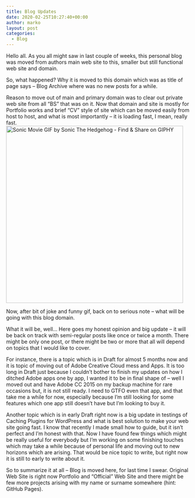 ```yaml
---
title: Blog Updates
date: 2020-02-25T10:27:40+00:00
author: marko
layout: post
categories:
  - Blog
---
```

Hello all. As you all might saw in last couple of weeks, this personal blog was moved from authors main web site to this, smaller but still functional web site and domain.

So, what happened? Why it is moved to this domain which was as title of page says &#8211; Blog Archive where was no new posts for a while.

Reason to move out of main and primary domain was to clear out private web site from all &#8220;BS&#8221; that was on it. Now that domain and site is mostly for Portfolio works and brief &#8220;CV&#8221; style of site which can be moved easily from host to host, and what is most importantly &#8211; it is loading fast, I mean, really fast.
<img src="https://media.giphy.com/media/WqRk3K1jpyadXWGmHm/giphy.gif" alt="Sonic Movie GIF by Sonic The Hedgehog - Find & Share on GIPHY" width="480" height="480" />

Now, after bit of joke and funny gif, back on to serious note &#8211; what will be going with this blog domain.

What it will be, well&#8230; Here goes my honest opinion and big update &#8211; it will be back on track with semi-regular posts like once or twice a month. There might be only one post, or there might be two or more that all will depend on topics that I would like to cover.

For instance, there is a topic which is in Draft for almost 5 months now and it is topic of moving out of Adobe Creative Cloud mess and Apps. It is too long in Draft just because I couldn&#8217;t bother to finish my updates on how I ditched Adobe apps one by app, I wanted it to be in final shape of &#8211; well I moved out and have Adobe CC 2015 on my backup machine for rare occasions but, it is not still ready. I need to GTFO even that app, and that take me a while for now, especially because I&#8217;m still looking for some features which one app still doesn&#8217;t have but I&#8217;m looking to buy it.

Another topic which is in early Draft right now is a big update in testings of Caching Plugins for WordPress and what is best solution to make your web site going fast. I know that recently I made small how to guide, but it isn&#8217;t perfect and I&#8217;m honest with that. Now I have found few things which might be really useful for everybody but I&#8217;m working on some finishing touches which may take a while because of personal life and moving out to new horizons which are arising. That would be nice topic to write, but right now it is still to early to write about it.

So to summarize it at all &#8211; Blog is moved here, for last time I swear. Original Web Site is right now Portfolio and &#8220;Official&#8221; Web Site and there might be few more projects arising with my name or surname somewhere (hint: GitHub Pages).